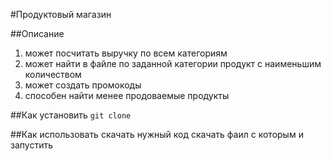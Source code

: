 #Продуктовый магазин

##Описание
1. может посчитать выручку по всем категориям
2. может найти в файле по заданной категории продукт с наименьшим количеством
3. может создать промокоды
4. способен найти менее продоваемые продукты

##Как установить
`git clone `

##Как использовать
скачать нужный код 
скачать фаил с которым и запустить
